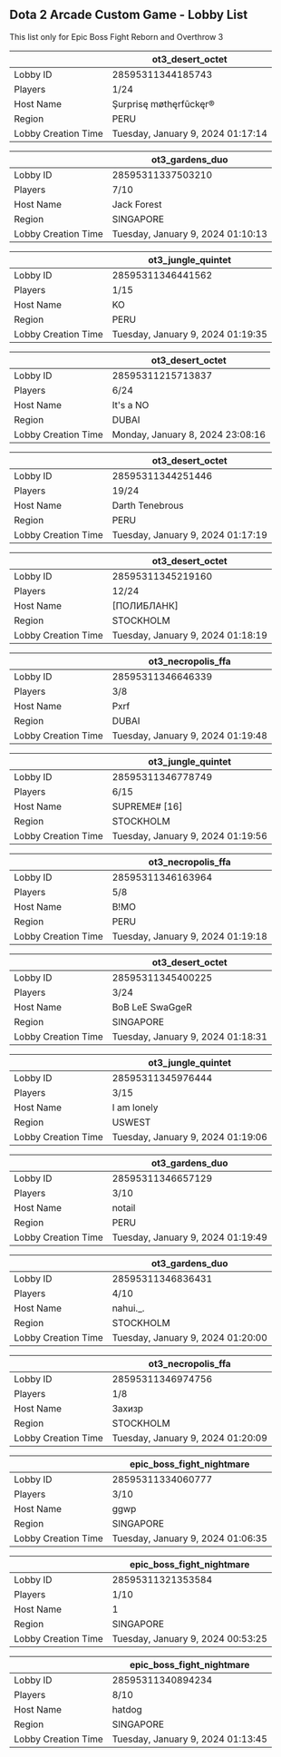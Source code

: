 ## Dota 2 Arcade Custom Game - Lobby List

This list only for Epic Boss Fight Reborn and Overthrow 3

|  | ot3_desert_octet |
| ------ | ------ |
| Lobby ID | 28595311344185743 |
| Players | 1/24 |
| Host Name | Şurprisę møthęrfūckęr® |
| Region | PERU |
| Lobby Creation Time | Tuesday, January 9, 2024 01:17:14 |


|  | ot3_gardens_duo |
| ------ | ------ |
| Lobby ID | 28595311337503210 |
| Players | 7/10 |
| Host Name | Jack Forest |
| Region | SINGAPORE |
| Lobby Creation Time | Tuesday, January 9, 2024 01:10:13 |


|  | ot3_jungle_quintet |
| ------ | ------ |
| Lobby ID | 28595311346441562 |
| Players | 1/15 |
| Host Name | KO |
| Region | PERU |
| Lobby Creation Time | Tuesday, January 9, 2024 01:19:35 |


|  | ot3_desert_octet |
| ------ | ------ |
| Lobby ID | 28595311215713837 |
| Players | 6/24 |
| Host Name | It's a NO |
| Region | DUBAI |
| Lobby Creation Time | Monday, January 8, 2024 23:08:16 |


|  | ot3_desert_octet |
| ------ | ------ |
| Lobby ID | 28595311344251446 |
| Players | 19/24 |
| Host Name | Darth Tenebrous |
| Region | PERU |
| Lobby Creation Time | Tuesday, January 9, 2024 01:17:19 |


|  | ot3_desert_octet |
| ------ | ------ |
| Lobby ID | 28595311345219160 |
| Players | 12/24 |
| Host Name | [ПОЛИБЛАНК] |
| Region | STOCKHOLM |
| Lobby Creation Time | Tuesday, January 9, 2024 01:18:19 |


|  | ot3_necropolis_ffa |
| ------ | ------ |
| Lobby ID | 28595311346646339 |
| Players | 3/8 |
| Host Name | Pxrf |
| Region | DUBAI |
| Lobby Creation Time | Tuesday, January 9, 2024 01:19:48 |


|  | ot3_jungle_quintet |
| ------ | ------ |
| Lobby ID | 28595311346778749 |
| Players | 6/15 |
| Host Name | SUPREME# [16] |
| Region | STOCKHOLM |
| Lobby Creation Time | Tuesday, January 9, 2024 01:19:56 |


|  | ot3_necropolis_ffa |
| ------ | ------ |
| Lobby ID | 28595311346163964 |
| Players | 5/8 |
| Host Name | B!MO |
| Region | PERU |
| Lobby Creation Time | Tuesday, January 9, 2024 01:19:18 |


|  | ot3_desert_octet |
| ------ | ------ |
| Lobby ID | 28595311345400225 |
| Players | 3/24 |
| Host Name | BoB LeE SwaGgeR |
| Region | SINGAPORE |
| Lobby Creation Time | Tuesday, January 9, 2024 01:18:31 |


|  | ot3_jungle_quintet |
| ------ | ------ |
| Lobby ID | 28595311345976444 |
| Players | 3/15 |
| Host Name | I am lonely |
| Region | USWEST |
| Lobby Creation Time | Tuesday, January 9, 2024 01:19:06 |


|  | ot3_gardens_duo |
| ------ | ------ |
| Lobby ID | 28595311346657129 |
| Players | 3/10 |
| Host Name | notail |
| Region | PERU |
| Lobby Creation Time | Tuesday, January 9, 2024 01:19:49 |


|  | ot3_gardens_duo |
| ------ | ------ |
| Lobby ID | 28595311346836431 |
| Players | 4/10 |
| Host Name | nahui._. |
| Region | STOCKHOLM |
| Lobby Creation Time | Tuesday, January 9, 2024 01:20:00 |


|  | ot3_necropolis_ffa |
| ------ | ------ |
| Lobby ID | 28595311346974756 |
| Players | 1/8 |
| Host Name | Захизр |
| Region | STOCKHOLM |
| Lobby Creation Time | Tuesday, January 9, 2024 01:20:09 |


|  | epic_boss_fight_nightmare |
| ------ | ------ |
| Lobby ID | 28595311334060777 |
| Players | 3/10 |
| Host Name | ggwp |
| Region | SINGAPORE |
| Lobby Creation Time | Tuesday, January 9, 2024 01:06:35 |


|  | epic_boss_fight_nightmare |
| ------ | ------ |
| Lobby ID | 28595311321353584 |
| Players | 1/10 |
| Host Name | 1 |
| Region | SINGAPORE |
| Lobby Creation Time | Tuesday, January 9, 2024 00:53:25 |


|  | epic_boss_fight_nightmare |
| ------ | ------ |
| Lobby ID | 28595311340894234 |
| Players | 8/10 |
| Host Name | hatdog |
| Region | SINGAPORE |
| Lobby Creation Time | Tuesday, January 9, 2024 01:13:45 |


